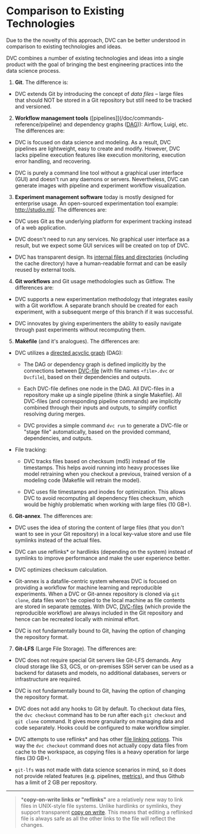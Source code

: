 # Comparison to Existing Technologies

Due to the the novelty of this approach, DVC can be better understood in
comparison to existing technologies and ideas.

DVC combines a number of existing technologies and ideas into a single product
with the goal of bringing the best engineering practices into the data science
process.

1. **Git**. The difference is:

- DVC extends Git by introducing the concept of _data files_ – large files that
  should NOT be stored in a Git repository but still need to be tracked and
  versioned.

2. **Workflow management tools** ([pipelines]](/doc/commands-reference/pipeline)
   and dependency graphs
   ([DAG](https://en.wikipedia.org/wiki/Directed_acyclic_graph))): Airflow,
   Luigi, etc. The differences are:

- DVC is focused on data science and modeling. As a result, DVC pipelines are
  lightweight, easy to create and modify. However, DVC lacks pipeline execution
  features like execution monitoring, execution error handling, and recovering.

- DVC is purely a command line tool without a graphical user interface (GUI) and
  doesn't run any daemons or servers. Nevertheless, DVC can generate images with
  pipeline and experiment workflow visualization.

3. **Experiment management software** today is mostly designed for enterprise
   usage. An open-sourced experimentation tool example: http://studio.ml/. The
   differences are:

- DVC uses Git as the underlying platform for experiment tracking instead of a
  web application.

- DVC doesn't need to run any services. No graphical user interface as a result,
  but we expect some GUI services will be created on top of DVC.

- DVC has transparent design. Its
  [internal files and directories](/doc/user-guide/dvc-files-and-directories)
  (including the <abbr>cache</abbr> directory) have a human-readable format and
  can be easily reused by external tools.

4. **Git workflows** and Git usage methodologies such as Gitflow. The
   differences are:

- DVC supports a new experimentation methodology that integrates easily with a
  Git workflow. A separate branch should be created for each experiment, with a
  subsequent merge of this branch if it was successful.

- DVC innovates by giving experimenters the ability to easily navigate through
  past experiments without recomputing them.

5. **Makefile** (and it's analogues). The differences are:

- DVC utilizes a
  [directed acyclic graph](https://en.wikipedia.org/wiki/Directed_acyclic_graph)
  (DAG):

  - The DAG or dependency graph is defined implicitly by the connections between
    [DVC-file](/doc/user-guide/dvc-file-format) (with file names `<file>.dvc` or
    `Dvcfile`), based on their dependencies and <abbr>outputs</abbr>.

  - Each DVC-file defines one node in the DAG. All DVC-files in a repository
    make up a single pipeline (think a single Makefile). All DVC-files (and
    corresponding pipeline commands) are implicitly combined through their
    inputs and outputs, to simplify conflict resolving during merges.

  - DVC provides a simple command `dvc run` to generate a DVC-file or "stage
    file" automatically, based on the provided command, dependencies, and
    outputs.

- File tracking:

  - DVC tracks files based on checksum (md5) instead of file timestamps. This
    helps avoid running into heavy processes like model retraining when you
    checkout a previous, trained version of a modeling code (Makefile will
    retrain the model).

  - DVC uses file timestamps and inodes for optimization. This allows DVC to
    avoid recomputing all dependency files checksum, which would be highly
    problematic when working with large files (10 GB+).

6. **Git-annex**. The differences are:

- DVC uses the idea of storing the content of large files (that you don't want
  to see in your Git repository) in a local key-value store and use file
  symlinks instead of the actual files.

- DVC can use reflinks\* or hardlinks (depending on the system) instead of
  symlinks to improve performance and make the user experience better.

- DVC optimizes checksum calculation.

- Git-annex is a datafile-centric system whereas DVC is focused on providing a
  workflow for machine learning and reproducible experiments. When a DVC or
  Git-annex repository is cloned via `git clone`, data files won't be copied to
  the local machine as file contents are stored in separate
  [remotes](/doc/commands-reference/remote). With DVC,
  [DVC-files](/doc/user-guide/dvc-file-format) (which provide the reproducible
  workflow) are always included in the Git repository and hence can be recreated
  locally with minimal effort.

- DVC is not fundamentally bound to Git, having the option of changing the
  repository format.

7. **Git-LFS** (Large File Storage). The differences are:

- DVC does not require special Git servers like Git-LFS demands. Any cloud
  storage like S3, GCS, or on-premises SSH server can be used as a backend for
  datasets and models, no additional databases, servers or infrastructure are
  required.

- DVC is not fundamentally bound to Git, having the option of changing the
  repository format.

- DVC does not add any hooks to Git by default. To checkout data files, the
  `dvc checkout` command has to be run after each `git checkout` and `git clone`
  command. It gives more granularity on managing data and code separately. Hooks
  could be configured to make workflow simpler.

- DVC attempts to use reflinks\* and has other
  [file linking options](/docs/user-guide/large-dataset-optimization#file-link-types-for-the-dvc-cache).
  This way the `dvc checkout` command does not actually copy data files from
  cache to the <abbr>workspace</abbr>, as copying files is a heavy operation for
  large files (30 GB+).

- `git-lfs` was not made with data science scenarios in mind, so it does not
  provide related features (e.g. pipelines,
  [metrics](/doc/commands-reference/metrics)), and thus Github has a limit of 2
  GB per repository.

---

> \***copy-on-write links or "reflinks"** are a relatively new way to link files
> in UNIX-style file systems. Unlike hardlinks or symlinks, they support
> transparent [copy on write](https://en.wikipedia.org/wiki/Copy-on-write). This
> means that editing a reflinked file is always safe as all the other links to
> the file will reflect the changes.
